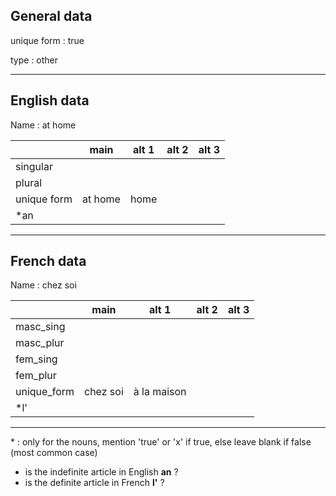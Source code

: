 ## General data

unique form : true

type : other

---

## English data

Name : at home

|             |  main   | alt 1 | alt 2 | alt 3 |
| :---------- | :-----: | :---: | :---: | ----- |
| singular    |         |       |       |       |
| plural      |         |       |       |       |
| unique form | at home | home  |       |       |
| \*an        |         |       |       |       |

---

## French data

Name : chez soi

|             |   main   |    alt 1    | alt 2 | alt 3 |
| :---------- | :------: | :---------: | :---: | :---: |
| masc_sing   |          |             |       |       |
| masc_plur   |          |             |       |       |
| fem_sing    |          |             |       |       |
| fem_plur    |          |             |       |       |
| unique_form | chez soi | à la maison |       |       |
| \*l'        |          |             |       |       |

---

\* : only for the nouns, mention 'true' or 'x' if true, else leave blank if false (most common case)

- is the indefinite article in English **an** ?
- is the definite article in French **l'** ?
